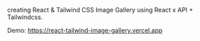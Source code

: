 creating React & Tailwind CSS Image Gallery using React x API + Tailwindcss.

Demo: https://react-tailwind-image-gallery.vercel.app
